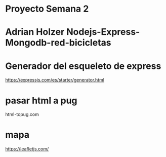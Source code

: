﻿# Proyecto Semana 2 
# Adrian Holzer Nodejs-Express-Mongodb-red-bicicletas

# Generador del esqueleto de express

https://expressjs.com/es/starter/generator.html

# pasar html a pug
html-topug.com

# mapa 
https://leafletjs.com/ 